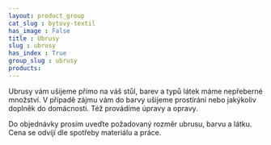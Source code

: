 ```yaml
---
layout: product_group
cat_slug : bytovy-textil
has_image : False
title : Ubrusy
slug : ubrusy
has_index : True
group_slug : ubrusy
products:
---
```


Ubrusy vám ušijeme přímo na váš stůl, barev a typů látek máme nepřeberné množství.
V případě zájmu vám do barvy ušijeme prostírání nebo jakýkoliv doplněk do domácnosti. Též provádíme úpravy a opravy.

Do objednávky prosím uveďte požadovaný rozměr ubrusu, barvu a látku.
Cena se odvíjí dle spotřeby materiálu a práce.

